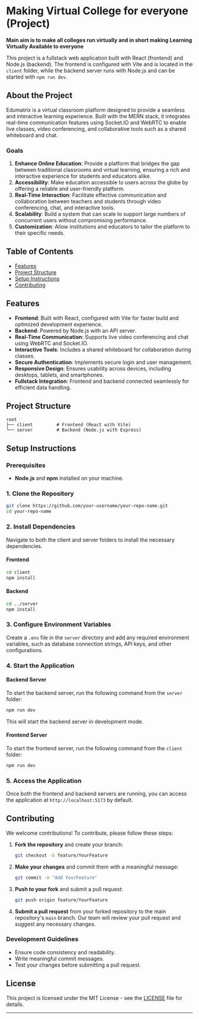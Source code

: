 # Making Virtual College for everyone (Project) 

**Main aim is to make all colleges run virtually and in short making Learning Virtually Available to everyone**

This project is a fullstack web application built with React (frontend) and Node.js (backend). The frontend is configured with Vite and is located in the `client` folder, while the backend server runs with Node.js and can be started with `npm run dev`.

## About the Project

Edumatrix is a virtual classroom platform designed to provide a seamless and interactive learning experience. Built with the MERN stack, it integrates real-time communication features using Socket.IO and WebRTC to enable live classes, video conferencing, and collaborative tools such as a shared whiteboard and chat. 

### Goals

1. **Enhance Online Education**: Provide a platform that bridges the gap between traditional classrooms and virtual learning, ensuring a rich and interactive experience for students and educators alike.
2. **Accessibility**: Make education accessible to users across the globe by offering a reliable and user-friendly platform.
3. **Real-Time Interaction**: Facilitate effective communication and collaboration between teachers and students through video conferencing, chat, and interactive tools.
4. **Scalability**: Build a system that can scale to support large numbers of concurrent users without compromising performance.
5. **Customization**: Allow institutions and educators to tailor the platform to their specific needs.

## Table of Contents

- [Features](#features)
- [Project Structure](#project-structure)
- [Setup Instructions](#setup-instructions)
- [Contributing](#contributing)

## Features

- **Frontend**: Built with React, configured with Vite for faster build and optimized development experience.
- **Backend**: Powered by Node.js with an API server.
- **Real-Time Communication**: Supports live video conferencing and chat using WebRTC and Socket.IO.
- **Interactive Tools**: Includes a shared whiteboard for collaboration during classes.
- **Secure Authentication**: Implements secure login and user management.
- **Responsive Design**: Ensures usability across devices, including desktops, tablets, and smartphones.
- **Fullstack Integration**: Frontend and backend connected seamlessly for efficient data handling.

## Project Structure

```
root
├── client         # Frontend (React with Vite)
└── server         # Backend (Node.js with Express)
```

## Setup Instructions

### Prerequisites

- **Node.js** and **npm** installed on your machine.

### 1. Clone the Repository

```bash
git clone https://github.com/your-username/your-repo-name.git
cd your-repo-name
```

### 2. Install Dependencies

Navigate to both the client and server folders to install the necessary dependencies.

#### Frontend

```bash
cd client
npm install
```

#### Backend

```bash
cd ../server
npm install
```

### 3. Configure Environment Variables

Create a `.env` file in the `server` directory and add any required environment variables, such as database connection strings, API keys, and other configurations.

### 4. Start the Application

#### Backend Server

To start the backend server, run the following command from the `server` folder:

```bash
npm run dev
```

This will start the backend server in development mode.

#### Frontend Server

To start the frontend server, run the following command from the `client` folder:

```bash
npm run dev
```

### 5. Access the Application

Once both the frontend and backend servers are running, you can access the application at `http://localhost:5173` by default.

## Contributing

We welcome contributions! To contribute, please follow these steps:

1. **Fork the repository** and create your branch:
   ```bash
   git checkout -b feature/YourFeature
   ```

2. **Make your changes** and commit them with a meaningful message:
   ```bash
   git commit -m "Add YourFeature"
   ```

3. **Push to your fork** and submit a pull request:
   ```bash
   git push origin feature/YourFeature
   ```

4. **Submit a pull request** from your forked repository to the main repository's `main` branch. Our team will review your pull request and suggest any necessary changes.

### Development Guidelines

- Ensure code consistency and readability.
- Write meaningful commit messages.
- Test your changes before submitting a pull request.

## License

This project is licensed under the MIT License - see the [LICENSE](LICENSE) file for details.


---
